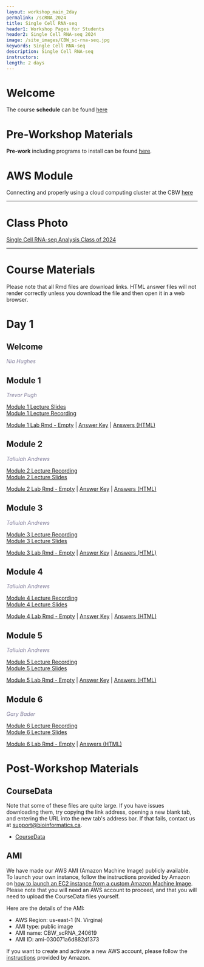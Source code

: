 ```yaml
---
layout: workshop_main_2day
permalink: /scRNA_2024
title: Single Cell RNA-seq
header1: Workshop Pages for Students
header2: Single Cell RNA-seq 2024
image: /site_images/CBW_sc-rna-seq.jpg
keywords: Single Cell RNA-seq
description: Single Cell RNA-seq
instructors: 
length: 2 days
---
```


# Welcome <a id="welcome"></a> 

The course **schedule** can be found [here](https://bioinformaticsdotca.github.io/scRNA_2024_schedule)

<!-- Meet your **faculty** [here]()  -->

# Pre-Workshop Materials <a id="preworkshop"></a>

**Pre-work** including programs to install can be found [here](https://forms.gle/dXRFV6VRYAvvn3dd7).  

# AWS Module <a id="preworkshop"></a>

Connecting and properly using a cloud computing cluster at the CBW [here](https://bioinformaticsdotca.github.io/AWS_2024)  

***

# Class Photo

[Single Cell RNA-seq Analysis Class of 2024](https://drive.google.com/file/d/1pin_z6Q3qdIFrJMnwmfy3rfXjeaXfyX_/view?usp=sharing)  

***

# Course Materials

Please note that all Rmd files are download links. HTML answer files will not render correctly unless you download the file and then open it in a web browser.

# Day 1 <a id="day1"></a>

##  Welcome

*<font color="#827e9c">Nia Hughes</font>*

## Module 1

*<font color="#827e9c">Trevor Pugh</font>*

[Module 1 Lecture Slides](https://drive.google.com/file/d/1ZvUYmpS_HD5wJWy-O_Ot7yaeUQHs1OHj/view?usp=drive_link)  
[Module 1 Lecture Recording](https://youtu.be/fYxv9y2UyUM)  

[Module 1 Lab Rmd - Empty](https://drive.google.com/file/d/1BVyzEsKb_QzDIVOfz5elShb8kzLgmRK7/view?usp=sharing) | [Answer Key](https://drive.google.com/file/d/12Q_dtUBIrA0nUSF0LKbV_8M3e2tuNVuv/view?usp=drive_link) | [Answers (HTML)](https://drive.google.com/file/d/1Ar0oHqTF4hbz-JrhIp5kUZJUDVEEBqRz/view?usp=drive_link)  

## Module 2

*<font color="#827e9c">Tallulah Andrews</font>*

[Module 2 Lecture Recording](https://youtu.be/X9cX-b3x_50)  
[Module 2 Lecture Slides](https://docs.google.com/presentation/d/1WX-3SEAgsYNGIyr0CNWMq7raHROYOb3n/edit?usp=sharing&ouid=115729968211645905937&rtpof=true&sd=true)  

[Module 2 Lab Rmd - Empty](https://drive.google.com/file/d/1_xXLngz4fE6HJTcZHO7mfIkm8NILwU4G/view?usp=drive_link) | [Answer Key](https://drive.google.com/file/d/11DrTFgMjcEZc9u5Kd6K3lMcgDUhksJMR/view?usp=sharing) | [Answers (HTML)](https://drive.google.com/file/d/1jaOlavekXsl-uChUcSCnwLRatcoJp7Vl/view?usp=drive_link)  

## Module 3

*<font color="#827e9c">Tallulah Andrews</font>*

[Module 3 Lecture Recording](https://youtu.be/KBIJXR0MPUc)  
[Module 3 Lecture Slides](https://docs.google.com/presentation/d/1kbuNPb4M_3pZklcpJRpkPF4ULvB-DYWH/edit?usp=sharing&ouid=115729968211645905937&rtpof=true&sd=true)  

[Module 3 Lab Rmd - Empty](https://drive.google.com/file/d/1izypo0pfq0Xo8rdcxYGL3lMN2i79Kj_i/view?usp=sharing) | [Answer Key](https://drive.google.com/file/d/1cj7OOeaBJORsAaG2hQs2OQBRvG8dfSeW/view?usp=sharing) | [Answers (HTML)](https://drive.google.com/file/d/1vAkS0EzGN0wEPIhQssrNrMLz27Oc_wUI/view?usp=drive_link)  

## Module 4

*<font color="#827e9c">Tallulah Andrews</font>*

[Module 4 Lecture Recording](https://youtu.be/FdKS5imFO5w)  
[Module 4 Lecture Slides](https://docs.google.com/presentation/d/1iaxvHCtCQshaWZX13lN2ASsDwsP0DtkN/edit?usp=sharing&ouid=115729968211645905937&rtpof=true&sd=true)  

[Module 4 Lab Rmd - Empty](https://drive.google.com/file/d/1vYMRHZKG5YyS6MW_I9R5oLwCr3HArWy9/view?usp=sharing) | [Answer Key](https://drive.google.com/file/d/1BXrJGXkXZXxV-zJu1njyfkILLn2Ax_Yq/view?usp=sharing) | [Answers (HTML)](https://drive.google.com/file/d/1cAWPUl-2D2-gfw9D_cFOcdilALwcJud7/view?usp=drive_link)  

## Module 5

*<font color="#827e9c">Tallulah Andrews</font>*

[Module 5 Lecture Recording](https://youtu.be/9t5NQHrtjlo)  
[Module 5 Lecture Slides](https://docs.google.com/presentation/d/1y3jYl9fZyU7YPu2B_JFJITJyBsprqBf_/edit?usp=sharing&ouid=115729968211645905937&rtpof=true&sd=true)  

[Module 5 Lab Rmd - Empty](https://drive.google.com/file/d/1VqYP38gllFuH9d7mNVzkTKwrEhcn9WBl/view?usp=sharing) | [Answer Key](https://drive.google.com/file/d/1QU693fznpGLoZwygkdJzT5hptc-Vz_Vy/view?usp=sharing) | [Answers (HTML)](https://drive.google.com/file/d/1X05O7czbnd7KN1eHWSnkKG2Fpi8tWM5c/view?usp=drive_link)  


## Module 6

*<font color="#827e9c">Gary Bader</font>*

[Module 6 Lecture Recording](https://youtu.be/bS4Pcv97ZHo)  
[Module 6 Lecture Slides](https://docs.google.com/presentation/d/1h9Fk1bmpoRCdNbcJX-D1JTiYrvVZStjK/edit?usp=sharing&ouid=115729968211645905937&rtpof=true&sd=true)  

[Module 6 Lab Rmd - Empty](https://drive.google.com/file/d/13BrOPpg84SjunNhV15ozBJHhh_VaJ83m/view?usp=drive_link) | [Answers (HTML)](https://drive.google.com/file/d/1SV9mP3jTukrc7Fqr6gBHT-kZU0nPQQxr/view?usp=drive_link)  

# Post-Workshop Materials <a id="postworkshop"></a>
## CourseData
Note that some of these files are quite large. If you have issues downloading them, try copying the link address, opening a new blank tab, and entering the URL into the new tab's address bar. If that fails, contact us at support@bioinformatics.ca.
- [CourseData](https://hpc4health.ca/cbw/2024/scRNA/scRNA.tar.gz)

## AMI
We have made our AWS AMI (Amazon Machine Image) publicly available. To launch your own instance, follow the instructions provided by Amazon on [how to launch an EC2 instance from a custom Amazon Machine Image](https://repost.aws/knowledge-center/launch-instance-custom-ami). Please note that you will need an AWS account to proceed, and that you will need to upload the CourseData files yourself.

Here are the details of the AMI:
- AWS Region: us-east-1 (N. Virgina)
- AMI type: public image
- AMI name: CBW_scRNA_240619
- AMI ID: ami-030071a6d882d1373

If you want to create and activate a new AWS account, please follow the [instructions](https://aws.amazon.com/premiumsupport/knowledge-center/create-and-activate-aws-account/) provided by Amazon.

